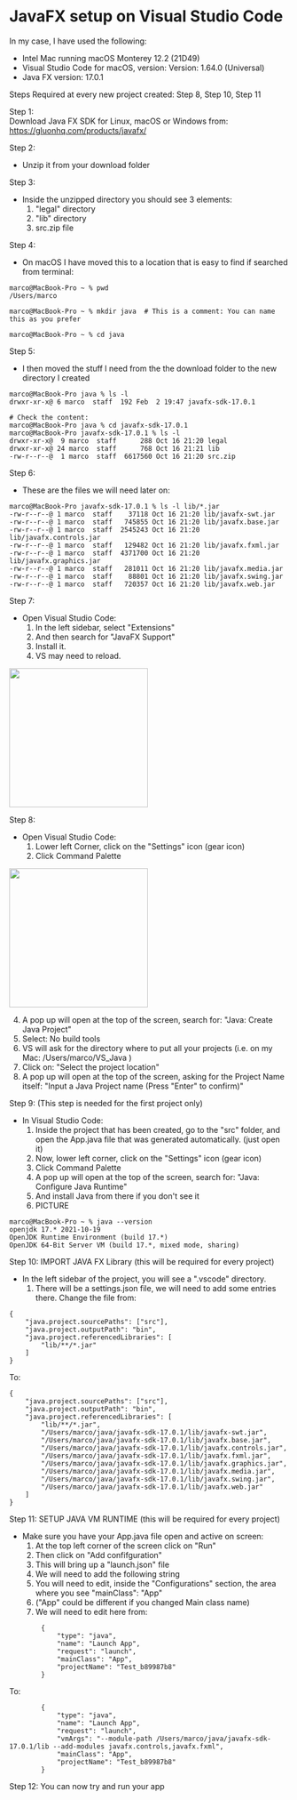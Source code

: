 # JavaFX setup on Visual Studio Code

In my case, I have used the following:  
- Intel Mac running macOS Monterey 12.2 (21D49)  
- Visual Studio Code for macOS, version: Version: 1.64.0 (Universal)  
- Java FX version: 17.0.1  

Steps Required at every new project created:
Step 8, Step 10, Step 11

Step 1:  
Download Java FX SDK for Linux, macOS or Windows from: https://gluonhq.com/products/javafx/  
  
Step 2: 
- Unzip it from your download folder  
  
Step 3:
- Inside the unzipped directory you should see 3 elements:
   1. "legal" directory
   2. "lib" directory
   3. src.zip file

Step 4:
- On macOS I have moved this to a location that is easy to find if searched from terminal:

```
marco@MacBook-Pro ~ % pwd
/Users/marco

marco@MacBook-Pro ~ % mkdir java  # This is a comment: You can name this as you prefer

marco@MacBook-Pro ~ % cd java
```

Step 5:
- I then moved the stuff I need from the the download folder to the new directory I created
```
marco@MacBook-Pro java % ls -l
drwxr-xr-x@ 6 marco  staff  192 Feb  2 19:47 javafx-sdk-17.0.1

# Check the content:
marco@MacBook-Pro java % cd javafx-sdk-17.0.1
marco@MacBook-Pro javafx-sdk-17.0.1 % ls -l
drwxr-xr-x@  9 marco  staff      288 Oct 16 21:20 legal
drwxr-xr-x@ 24 marco  staff      768 Oct 16 21:21 lib
-rw-r--r--@  1 marco  staff  6617560 Oct 16 21:20 src.zip
```
  
Step 6:
- These are the files we will need later on:
```
marco@MacBook-Pro javafx-sdk-17.0.1 % ls -l lib/*.jar
-rw-r--r--@ 1 marco  staff    37118 Oct 16 21:20 lib/javafx-swt.jar
-rw-r--r--@ 1 marco  staff   745855 Oct 16 21:20 lib/javafx.base.jar
-rw-r--r--@ 1 marco  staff  2545243 Oct 16 21:20 lib/javafx.controls.jar
-rw-r--r--@ 1 marco  staff   129482 Oct 16 21:20 lib/javafx.fxml.jar
-rw-r--r--@ 1 marco  staff  4371700 Oct 16 21:20 lib/javafx.graphics.jar
-rw-r--r--@ 1 marco  staff   281011 Oct 16 21:20 lib/javafx.media.jar
-rw-r--r--@ 1 marco  staff    88801 Oct 16 21:20 lib/javafx.swing.jar
-rw-r--r--@ 1 marco  staff   720357 Oct 16 21:20 lib/javafx.web.jar
```

Step 7:
- Open Visual Studio Code:
  1. In the left sidebar, select "Extensions"
  2. And then search for "JavaFX Support"
  3. Install it.
  4. VS may need to reload.

<img src="https://github.com/marcomandola/javafx_setup_VS_Code/blob/main/pic1.png" width="250" height="250">

Step 8:
- Open Visual Studio Code:
  1. Lower left Corner, click on the "Settings" icon (gear icon)
  2. Click Command Palette
<img src="https://github.com/marcomandola/javafx_setup_VS_Code/blob/main/pic2.png" width="250" height="250">

  4. A pop up will open at the top of the screen, search for: "Java: Create Java Project"
  5. Select: No build tools
  6. VS will ask for the directory where to put all your projects (i.e. on my Mac: /Users/marco/VS_Java )
  7. Click on: "Select the project location"
  8. A pop up will open at the top of the screen, asking for the Project Name itself: "Input a Java Project name (Press "Enter" to confirm)"

Step 9: (This step is needed for the first project only)
- In Visual Studio Code:
  1. Inside the project that has been created, go to the "src" folder, and open the App.java file that was generated automatically. (just open it) 
  2. Now, lower left corner, click on the "Settings" icon (gear icon)
  3. Click Command Palette
  4. A pop up will open at the top of the screen, search for: "Java: Configure Java Runtime"
  5. And install Java from there if you don't see it
  6. PICTURE
```
marco@MacBook-Pro ~ % java --version
openjdk 17.* 2021-10-19
OpenJDK Runtime Environment (build 17.*)
OpenJDK 64-Bit Server VM (build 17.*, mixed mode, sharing)
```

Step 10: IMPORT JAVA FX Library (this will be required for every project)
- In the left sidebar of the project, you will see a ".vscode" directory.
  1. There will be a settings.json file, we will need to add some entries there. 
  Change the file from:
```
{
    "java.project.sourcePaths": ["src"],
    "java.project.outputPath": "bin",
    "java.project.referencedLibraries": [
        "lib/**/*.jar"
    ]
}
```

  To:
```
{
    "java.project.sourcePaths": ["src"],
    "java.project.outputPath": "bin",
    "java.project.referencedLibraries": [
        "lib/**/*.jar",
        "/Users/marco/java/javafx-sdk-17.0.1/lib/javafx-swt.jar",
        "/Users/marco/java/javafx-sdk-17.0.1/lib/javafx.base.jar",
        "/Users/marco/java/javafx-sdk-17.0.1/lib/javafx.controls.jar",
        "/Users/marco/java/javafx-sdk-17.0.1/lib/javafx.fxml.jar",
        "/Users/marco/java/javafx-sdk-17.0.1/lib/javafx.graphics.jar",
        "/Users/marco/java/javafx-sdk-17.0.1/lib/javafx.media.jar",
        "/Users/marco/java/javafx-sdk-17.0.1/lib/javafx.swing.jar",
        "/Users/marco/java/javafx-sdk-17.0.1/lib/javafx.web.jar"
    ]
}
```  

Step 11: SETUP JAVA VM RUNTIME (this will be required for every project)
- Make sure you have your App.java file open and active on screen:
  1. At the top left corner of the screen click on "Run"
  2. Then click on "Add confifguration"
  3. This will bring up a "launch.json" file
  4. We will need to add the following string
  5. You will need to edit, inside the "Configurations" section, the area where you see "mainClass": "App" 
  6. ("App" could be different if you changed Main class name)
  7. We will need to edit here from: 
```
        {
            "type": "java",
            "name": "Launch App",
            "request": "launch",
            "mainClass": "App",
            "projectName": "Test_b89987b8"
        }
```

  To:
```
        {
            "type": "java",
            "name": "Launch App",
            "request": "launch",
            "vmArgs": "--module-path /Users/marco/java/javafx-sdk-17.0.1/lib --add-modules javafx.controls,javafx.fxml",
            "mainClass": "App",
            "projectName": "Test_b89987b8"
        }
```

Step 12: You can now try and run your app




